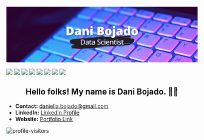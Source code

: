 [![Header](images/dbojado_banner.png "Header")](https://danibojado.com/)

[<img src="https://img.shields.io/badge/python-crimson?&style=for-the-badge&logo=python&logoColor=white"/>](https://www.python.org/) [<img src="https://img.shields.io/badge/pandas-darkorange?&style=for-the-badge&logo=pandas&logoColor=white" />](https://pandas.pydata.org) [<img src="https://img.shields.io/badge/numpy-yellow?&style=for-the-badge&logo=numpy&logoColor=white" />](https://numpy.org) [<img src="https://img.shields.io/badge/matplotlib-limegreen?&style=for-the-badge&logo=python&logoColor=white"/>](https://matplotlib.org) [<img src="https://img.shields.io/badge/github-deepskyblue?&style=for-the-badge&logo=github&logoColor=white"/>](https://github.com) [<img src="https://img.shields.io/badge/markdown-dodgerblue?&style=for-the-badge&logo=markdown&logoColor=white"/>](https://www.markdownguide.org) [<img src="https://img.shields.io/badge/mysql-slateblue?&style=for-the-badge&logo=mysql&logoColor=white"/>](https://www.mysql.com) [<img src="https://img.shields.io/badge/jupyter-indigo?&style=for-the-badge&logo=Jupyter&logoColor=white"/>](https://jupyter.org)


<h2 align="center">Hello folks! My name is Dani Bojado. 👋🤓</h2>

- <b>Contact:</b> daniella.bojado@gmail.com
- <b>LinkedIn:</b> [LinkedIn Profile](https://www.linkedin.com/in/daniella-bojado) 
- <b>Website:</b> [Portfolio Link](https://danibojado.com/) 

![profile-visitors](https://visitor-badge.glitch.me/badge?page_id=dbojado.dbojado)


